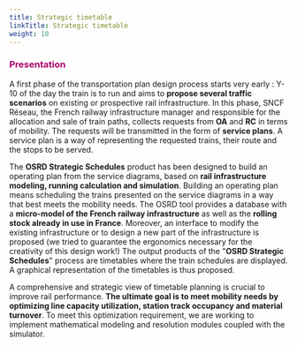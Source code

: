 ```yaml
---
title: Strategic timetable
linkTitle: Strategic timetable
weight: 10
---
```


### <font color=#aa026d>Presentation</font>

A first phase of the transportation plan design process starts very early : Y-10 of the day the train is to run and aims to **propose several traffic scenarios** on existing or prospective rail infrastructure. In this phase, SNCF Réseau, the French railway infrastructure manager and responsible for the allocation and sale of train paths, collects requests from **OA** and **RC** in terms of mobility. The requests will be transmitted in the form of **service plans**. A service plan is a way of representing the requested trains, their route and the stops to be served. 

The **OSRD Strategic Schedules** product has been designed to build an operating plan from the service diagrams, based on **rail infrastructure modeling, running calculation and simulation**. Building an operating plan means scheduling the trains presented on the service diagrams in a way that best meets the mobility needs. The OSRD tool provides a database with a **micro-model of the French railway infrastructure** as well as the **rolling stock already in use in France**. Moreover, an interface to modify the existing infrastructure or to design a new part of the infrastructure is proposed (we tried to guarantee the ergonomics necessary for the creativity of this design work!) The output products of the "**OSRD Strategic Schedules**" process are timetables where the train schedules are displayed. A graphical representation of the timetables is thus proposed. 

A comprehensive and strategic view of timetable planning is crucial to improve rail performance. **The ultimate goal is to meet mobility needs by optimizing line capacity utilization, station track occupancy and material turnover**. To meet this optimization requirement, we are working to implement mathematical modeling and resolution modules coupled with the simulator.
